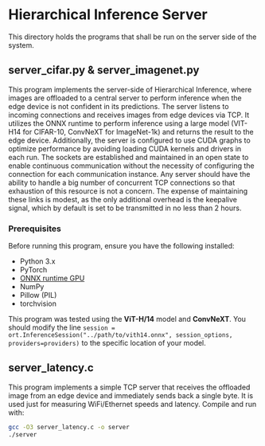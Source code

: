# Hierarchical Inference Server

This directory holds the programs that shall be run on the server side of the system.

## server_cifar.py & server_imagenet.py

This program implements the server-side of Hierarchical Inference, where images are offloaded to a central server to perform inference when the edge device is not confident in its predictions. The server listens to incoming connections and receives images from edge devices via TCP. It utilizes the ONNX runtime to perform inference using a large model (VIT-H14 for CIFAR-10, ConvNeXT for ImageNet-1k) and returns the result to the edge device. Additionally, the server is configured to use CUDA graphs to optimize performance by avoiding loading CUDA kernels and drivers in each run. The sockets are established and maintained in an open state to enable continuous communication without the necessity of configuring the connection for each communication instance. Any server should have the ability to handle a big number of concurrent TCP connections so that exhaustion of this resource is not a concern. The expense of maintaining these links is modest, as the only additional overhead is the keepalive signal, which by default is set to be transmitted in no less than 2 hours.

### Prerequisites

Before running this program, ensure you have the following installed:

- Python 3.x
- PyTorch
- [ONNX runtime GPU](https://onnxruntime.ai/docs/install/)
- NumPy
- Pillow (PIL)
- torchvision

This program was tested using the **ViT-H/14** model and **ConvNeXT**. You should modify the line `session = ort.InferenceSession("../path/to/vith14.onnx", session_options, providers=providers)` to the specific location of your model.

## server_latency.c

This program implements a simple TCP server that receives the offloaded image from an edge device and immediately sends back a single byte. It is used just for measuring WiFi/Ethernet speeds and latency. Compile and run with:

```bash
gcc -O3 server_latency.c -o server
./server
```
